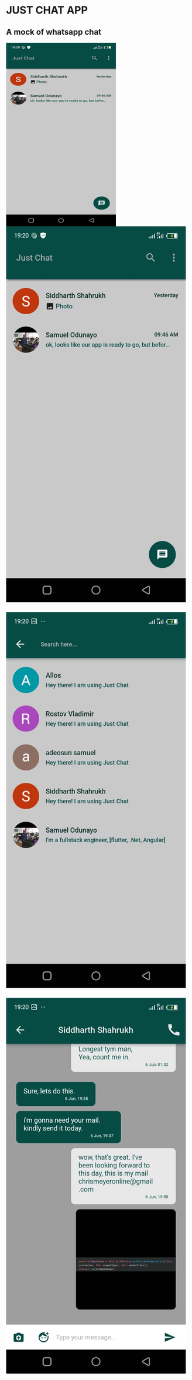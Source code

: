 # JUST CHAT APP

## A mock of whatsapp chat

<a href="images/image1.jpeg"><img src="images/image1.jpeg" align="left" height="500" width="300" ></a>

### ![alt image1](images/image1.jpeg)   

### ![alt image2](images/image2.jpeg)

### ![alt image2](images/image3.jpeg)

